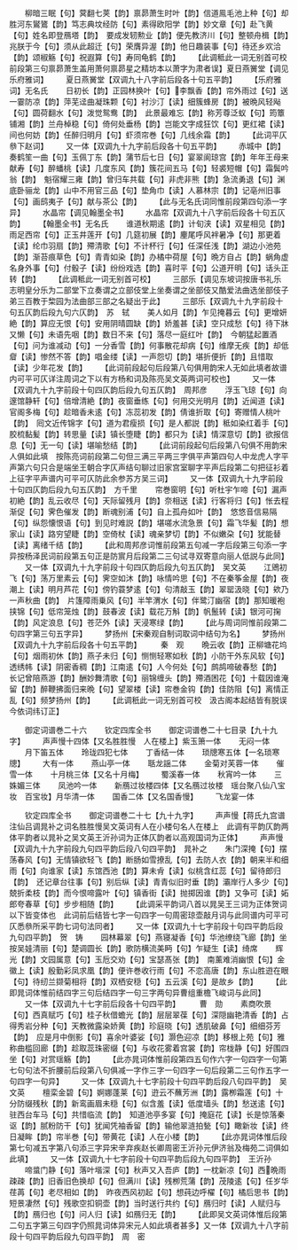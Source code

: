 <!-- { "loadSidebar": true } -->
　　柳暗三眠【句】蓂翻七荚【韵】禀昴萧生时叶【韵】信道鳯毛池上种【句】却胜河东鸑鷟【韵】笃志典坟经防【句】素得欧阳学【韵】妙文章【句】赴飞黄【句】姓名即登鴈塔【韵】　要成发轫勲业【韵】便先教济川【句】整顿舟楫【韵】兆朕于今【句】须从此超迁【句】荣膺异渥【韵】他日趣装事【句】待还乡欢洽【韵】颂椒觞【句】祝遐算【句】寿同龟鹤【韵】
　　【此调秪此一词无别首可校　前段第三句禀昴萧生盖用萧何禀昴星之精坊本以萧字为肃者误】夏日燕黉堂【调见乐府雅词】
　　夏日燕黉堂【双调九十八字前后段各十句五平韵】
　　【乐府雅词】无名氏
　　日初长【韵】正园林换叶【句】李飘香【韵】帘外雨过【句】送一霎防凉【韵】萍芜迳曲凝珠颗【句】衬沙汀【读】细簇蜂房【韵】被晩风轻飐【句】圆荷翻水【句】泼觉鸳鸯【韵】　此景最难忘【韵】称芳尊泛蚁【句】筠簟铺湘【韵】兰舟棹稳【句】倚何处垂杨【韵】岂能文字成狂饮【句】更红裙【读】间也何妨【韵】任醉归明月【句】虾须帘巻【句】几线余霜【韵】
　　【此词平仄叅下赵词】
　　又一体【双调九十九字前后段各十句五平韵】
　　赤城中【韵】奏鹤笙一曲【句】玉佩丁东【韵】蒲节后七日【句】宴翠阆琼宫【韵】年年王母来献寿【句】醉蟠桃【读】几度东风【韵】簇花间五马【句】轻裘短帽【句】霜鬓吟翁【韵】　魁宿耀三雍【韵】曾归车共载【句】非虎非熊【韵】急流勇退【句】渊底卧骊龙【韵】山中不用官三品【句】垫角巾【读】人慕林宗【韵】记亳州旧事【句】画鸱夷子【句】献与茶公【韵】
　　【此与无名氏词同惟前段第四句添一字异】
　　水晶帘【调见翰墨全书】
　　水晶帘【双调九十八字前后段各十句五仄韵】
　　【翰墨全书】无名氏
　　谁道秋期逺【韵】计旬浃【读】双星相见【韵】雨足西帘【句】正玉井莲开【句】几筵初展【韵】麈尾呼风袢暑净【句】那更着【读】纶巾羽扇【韵】殢清歌【句】不计杯行【句】任深任浅【韵】湖边小池苑【韵】渐苔痕草色【句】青青如染【韵】办橘中荷屋【句】晩方自占【韵】蜗角虚名身外事【句】付骰子【读】纷纷戏选【韵】喜时平【句】公道开明【句】话头正转【韵】
　　【此调秪此一词无别首可校】
　　三部乐【调见东坡词按唐书礼乐志明皇分乐为二部堂下立奏谓之立部伎堂上坐奏谓之坐部伎又酷爱法曲选坐部伎子弟三百教于棃园为法曲部三部之名疑出于此】
　　三部乐【双调九十九字前段十句五仄韵后段九句六仄韵】　苏　轼
　　美人如月【韵】乍见掩暮云【句】更增妍絶【韵】算应无恨【句】安用阴晴圆缺【韵】娇羞甚【读】空只成愁【句】待下牀又懒【句】未语先咽【韵】数日不来【句】落尽一庭红叶【韵】　今朝猛起置酒【句】问为谁减动【句】一分香雪【韵】何事散花却病【句】维摩无疾【韵】却低睂【读】惨然不答【韵】唱金缕【读】一声怨切【韵】堪折便折【韵】且惜取【读】少年花发【韵】
　　【此词前段起句后段第八句俱用韵宋人无如此填者故谱内可平可仄详注周词之下以有方杨和词及陈亮吴文英两词可校也】
　　又一体【双调九十九字前段十句四仄韵后段九句五仄韵】　周邦彦
　　浮玉飞琼【句】向邃馆静轩【句】倍增清絶【韵】夜窗垂练【句】何用交光明月【韵】近闻道【读】官阁多梅【句】趁暗香未逺【句】冻蕊初发【韵】倩谁折取【句】寄赠情人桃叶【韵】　囘文近传锦字【句】道为君瘦损【句】是人都説【韵】秪如染红着手【句】胶梳黏髪【韵】转思量【读】镇长堕睫【韵】都只为【读】情深意切【韵】欲报信息【句】无一句【读】堪喻愁结【韵】
　　【此词前段起句后段第八句俱不用韵宋人俱如此填　按陈亮词前段第二句但三满三平两三字俱平声第四句人中龙虎人字平声第六句只合是端坐王朝合字仄声结句聊过旧家宫室聊字平声后段第二句把征衫着上征字平声谱内可平可仄防此余参苏方吴三词】
　　又一体【双调九十九字前段十句四仄韵后段九句五仄韵】　方千里
　　帘巻窗明【句】听杜宇乍啼【句】漏声初絶【韵】乱云收尽【句】天际留残月【韵】奈相送【读】行客将归【句】怅去程渐促【句】霁色催发【韵】断魂别浦【句】自上孤舟如叶【韵】　悠悠音信易隔【句】纵怨懐恨语【句】到见时难説【韵】堪嗟水流急景【句】霜飞华髪【韵】想家山【读】路穷望睫【韵】空倚杖【读】魂亲梦切【韵】不似嫩朶【句】犹能替【读】离绪千结【韵】
　　【此和周邦彦词惟前段第五句减一字后段第三句添一字异按杨泽民词前段第五句正是防賔月后段第二三句试寻双寄意向丽人低説与此同】
　　又一体【双调九十九字前段十句四仄韵后段九句五仄韵】　吴文英
　　江鶂初飞【句】荡万里素云【句】霁空如沐【韵】咏情吟思【句】不在秦筝金屋【韵】夜潮上【读】明月芦花【句】傍钓蓑梦逺【句】句清敲玉【韵】翠罂汲晓【句】欸乃一声秋曲【韵】　片篷障雨乗风【句】半竿渭水【句】伴鹭汀幽宿【韵】那知暖袍挟锦【句】低帘笼烛【韵】鼓春波【读】载花万斛【韵】帆鬛转【读】银河可掬【韵】风定浪息【句】苍茫外【读】天浸寒绿【韵】
　　【此与周词同惟前段第二句四字第三句五字异】
　　梦扬州【宋秦观自制词取词中结句为名】
　　梦扬州【双调九十九字前后段各十句五平韵】　　　秦　观
　　晩云收【韵】正柳塘花坞【句】烟雨初休【韵】燕子未归【句】恻恻轻寒如秋【韵】小防干外东风软【句】透绣帏【读】阴密香稠【韵】江南逺【句】人今何处【句】鹧鸪啼破春愁【韵】　长记曾陪燕游【韵】酬妙舞清歌【句】丽锦缠头【韵】殢酒困花【句】十载因谁淹留【韵】醉鞭拂面归来晩【句】望翠楼【读】帘巻金钩【韵】佳防阻【句】离情正乱【句】频梦扬州【韵】
　　【此调秖此一词无别首可校　汲古阁本起结皆有脱误今依词纬订正】

　　御定词谱巻二十六
　　钦定四库全书
　　御定词谱巻二十七目录【九十九字】
　　声声慢十四体【又名胜胜慢　人在楼上】紫玉箫一体
　　无闷一体
　　月下笛五体
　　玲珑四犯七体
　　丁香结一体
　　琐牕寒五体【一名琐寒牕】
　　大有一体
　　燕山亭一体
　　聒龙謡二体
　　金菊对芙蓉一体
　　催雪一体
　　十月桃三体【又名十月梅】
　　蜀溪春一体
　　秋宵吟一体
　　三姝媚三体
　　凤池吟一体
　　新鴈过妆楼四体【又名鴈过妆楼　瑶台聚八仙八宝妆　百宝妆】月华清一体
　　国香二体【又名国香慢】
　　飞龙宴一体

　　钦定四库全书
　　御定词谱巻二十七【九十九字】
　　声声慢【蒋氏九宫谱注仙吕调晁补之词名胜胜慢吴文英词有人在小楼句名人在楼上　此调有平韵仄韵两体平韵者以晁补之吴文英王沂孙词为正体仄韵者以高观国词为正体】
　　声声慢【双调九十九字前段九句四平韵后段八句四平韵】　晁补之
　　朱门深掩【句】摆荡春风【句】无情镇欲轻飞【韵】断肠如雪撩乱【句】去防人衣【韵】朝来半和细雨【句】向谁家【读】东馆西池【韵】算未肻【读】似桃含红蕊【句】留待郎归【韵】　还记章台往事【句】别后纵【读】青青似旧时垂【韵】灞岸行人多少【句】兢折柔枝【韵】而今恨啼露叶【句】镇香街【读】抛掷因谁【韵】又争可【读】妬郎夸春草【句】步步相随【韵】
　　【此调采平韵词八首以晁吴王三词为正体贺词以下皆变体也　此词前后结皆七字一句四字一句周密琼壶敲月词与此同谱内可平可仄悉叅所采平韵七词句法同者】
　　又一体【双调九十七字前段十句四平韵后段九句四平韵】　贺　铸
　　园林幕翠【句】燕寝凝香【句】华池缭绕飞廊【韵】坐按吴娃清丽【句】楚调圆长【韵】歌防横流美眄【句】乍疑生【读】绮席
　　辉光【韵】文园属意【句】玉卮交劝【句】宝瑟髙张【韵】　南薰难消幽恨【句】金徽上【读】殷勤彩凤求凰【韵】便许巻收行雨【句】不恋高唐【韵】东山胜逰在眼【句】待纫兰撷菊相将【韵】双栖安穏【句】五云溪【句】是故乡【韵】
　　【此即晁词体惟前结四字三句后结四字一句三字两句异曹组重檐飞峻词与此同】
　　又一体【双调九十七字前后段各十句四平韵】　　　曹　勋
　　素商吹景【句】西真赋巧【句】桂子秋借蟾光【韵】层层翠葆【句】深隠幽艳清香【韵】占得秀岩分种【句】天教微露染娇黄【韵】珍庭晓【句】透肌破鼻【句】细细芬芳【韵】　应是月中倒影【句】喜余叶婆娑【句】灏色迎凉【韵】移根上苑【句】雅称曲槛回廊【韵】趁取蕊珠密缀【句】与收花雾着宫裳【韵】帘栊静【句】好围四坐【句】对赏瑶觞【韵】
　　【此亦晁词体惟前段第四五句作六字一句四字一句第七句句法不折腰前后段第八句俱减一字作三字一句四字一句后段第二三句作五字一句四字一句异】
　　又一体【双调九十七字前段十句四平韵后段八句四平韵】　吴文英
　　檀栾金碧【句】婀娜蓬莱【句】逰云不蘸芳洲【韵】露栁霜莲【句】十分防缀残秋【韵】新鸾画眉未穏【句】似含羞【读】低度墙头【韵】愁送逺【句】驻西台车马【句】共惜临流【韵】　知道池亭多宴【句】掩庭花【读】长是惊落秦讴【韵】腻粉防干【句】犹闻凭袖香留【韵】输他翠涟拍甃【句】瞰新妆【读】终日凝眸【韵】帘半巻【句】带黄花【读】人在小楼【韵】
　　【此亦晁词体惟后段第七句减五字第八句添三字异宋辛弃疾赵长卿周密王沂孙元伊济翁及梅苑二词俱如此填】
　　又一体【双调九十七字前段十句四平韵后段九句四平韵】　王沂孙
　　啼螀门静【句】落叶堦深【句】秋声又入吾庐【韵】一枕新凉【句】西晩雨疎疎【韵】旧香旧色换却【句】但满川【读】残栁荒蒲【韵】茂陵逺【句】任岁华荏苒【句】老尽相如【韵】　昨夜西风初起【句】想莼边呼櫂【句】橘后思书【韵】短景凄然【句】残歌空扣铜壶【韵】当时送行共约【句】鴈归时【读】人赋归与【韵】鴈归也【句】问人归【读】如鴈归无【韵】
　　【此即吴文英词体惟后段第二句五字第三句四字仍照晁词体异宋元人如此填者甚多】又一体【双调九十八字前段十句四平韵后段九句四平韵】　周　密

